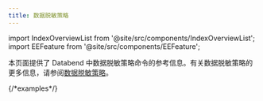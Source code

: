 ```yaml
---
title: 数据脱敏策略
---
```

import IndexOverviewList from '@site/src/components/IndexOverviewList';
import EEFeature from '@site/src/components/EEFeature';

<EEFeature featureName='数据脱敏策略'/>

本页面提供了 Databend 中数据脱敏策略命令的参考信息。有关数据脱敏策略的更多信息，请参阅[数据脱敏策略](/guides/security/masking-policy)。

<IndexOverviewList />
{/*examples*/}